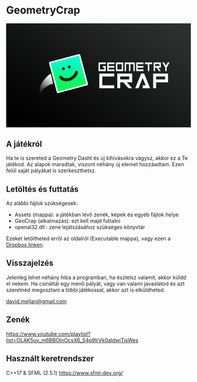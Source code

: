 # GeometryCrap

![Wallpaper](wp.jpg)

## A játékról
Ha te is szereted a Geometry Dasht és új kihívásokra vágysz, akkor ez a Te játékod. Az alapok maradtak, viszont néhány új elemet hozzáadtam. Ezen felül saját pályákat is szerkeszthetsz.

## Letöltés és futtatás
Az alábbi fájlok szükségesek:
- Assets (mappa): a játékban lévő zenék, képek és egyéb fájlok helye
- GeoCrap (alkalmazás): ezt kell majd futtatni
- openal32.dll : zene lejátszásához szükséges könyvtár

Ezeket letöltheted erről az oldalról (Executable mappa), vagy ezen a [Dropbox linken](https://www.dropbox.com/sh/k5bud2vt4z06jay/AAC56qix2ZODmiCfQTppPQkKa?dl=0).

## Visszajelzés
Jelenleg lehet néhány hiba a programban, ha észlelsz valamit, akkor küldd el nekem.
Ha csináltál egy menő pályát, vagy van valami javaslatod és azt szeretnéd megosztani a többi játékossal, akkor azt is elküldheted.

david.meljan@gmail.com

## Zenék
https://www.youtube.com/playlist?list=OLAK5uy_m6BBOInOcsX6_S4p9IrVk0aldwiTjsWes

## Használt keretrendszer
C++17 & SFML (2.5.1)
https://www.sfml-dev.org/
